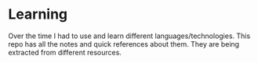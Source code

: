 # Learning 
Over the time I had to use and learn different languages/technologies.
This repo has all the notes and quick references about them.
They are being extracted from different resources.
